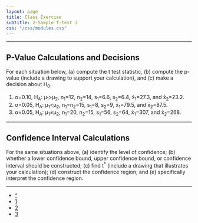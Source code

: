 ```yaml
---
layout: page
title: Class Exercise
subtitle: 2-Sample t-test 3
css: "/css/modules.css"
---
```


----

## P-Value Calculations and Decisions

For each situation below, (a) compute the t test statistic, (b) compute the p-value (include a drawing to support your calculation), and (c) make a decision about H<sub>0</sub>.

1. &alpha;=0.10, H<sub>A</sub>: &mu;<sub>1</sub>&gt;&mu;<sub>2</sub>, n<sub>1</sub>=12, n<sub>2</sub>=14, s<sub>1</sub>=6.6, s<sub>2</sub>=6.4, x&#772;<sub>1</sub>=27.3, and x&#772;<sub>2</sub>=23.2.
1. &alpha;=0.05, H<sub>A</sub>: &mu;<sub>1</sub>&lt;&mu;<sub>2</sub>, n<sub>1</sub>=n<sub>2</sub>=15, s<sub>1</sub>=8, s<sub>2</sub>=9, x&#772;<sub>1</sub>=79.5, and x&#772;<sub>2</sub>=87.5.
1. &alpha;=0.05, H<sub>A</sub>: &mu;<sub>1</sub>&ne;&mu;<sub>2</sub>, n<sub>1</sub>=20, n<sub>2</sub>=15, s<sub>1</sub>=56, s<sub>2</sub>=64, x&#772;<sub>1</sub>=307, and x&#772;<sub>2</sub>=268.

----

## Confidence Interval Calculations

For the same situations above, (a) identify the level of confidence; (b) whether a lower confidence bound, upper confidence bound, or confidence interval should be constructed; (c) find t<sup>*</sup> (include a drawing that illustrates your calculation); (d) construct the confidence region; and (e) specifically interpret the confidence region.

----

<div class="text-center">
<ul class="pagination pagination-lg">
  <li><a href="index.html">^</a></li>
  <li><a href="CE1.html">1</a></li>
  <li><a href="CE2.html">2</a></li>
  <li class="active"><a href="#">3</a></li>
</ul>
</div>
